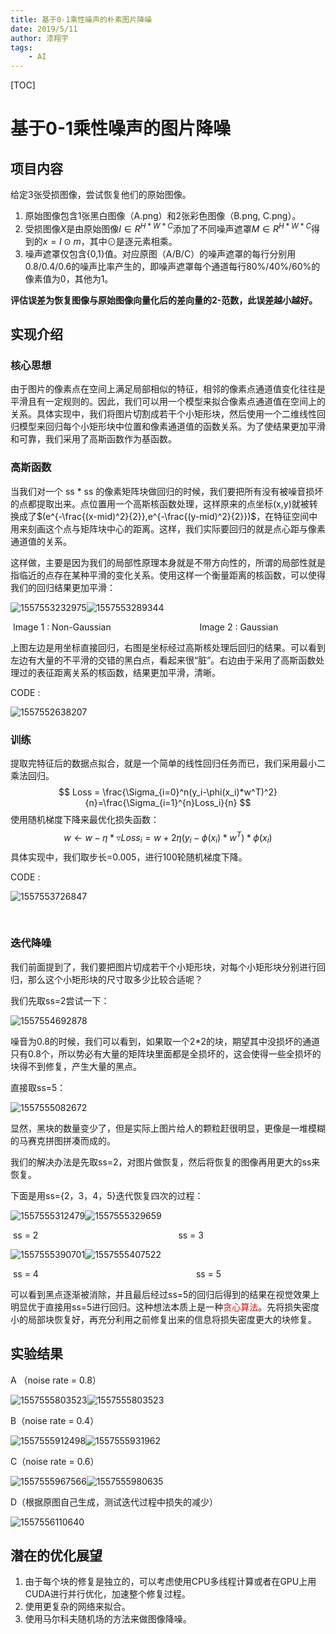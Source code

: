 ```yaml
---
title: 基于0-1乘性噪声的朴素图片降噪
date: 2019/5/11 
author: 漆翔宇
tags: 
    - AI
---
```






[TOC]



# 基于0-1乘性噪声的图片降噪







## 项目内容

给定3张受损图像，尝试恢复他们的原始图像。

1. 原始图像包含1张黑白图像（A.png）和2张彩色图像（B.png, C.png）。
2. 受损图像$X$是由原始图像$I \in R^{H*W*C}$添加了不同噪声遮罩$M \in R^{H*W*C}$得到的$x=I\odot m$，其中$\odot$是逐元素相乘。
3. 噪声遮罩仅包含{0,1}值。对应原图（A/B/C）的噪声遮罩的每行分别用0.8/0.4/0.6的噪声比率产生的，即噪声遮罩每个通道每行80%/40%/60%的像素值为0，其他为1。

**评估误差为恢复图像与原始图像向量化后的差向量的2-范数，此误差越小越好。**







## 实现介绍



### 核心思想

由于图片的像素点在空间上满足局部相似的特征，相邻的像素点通道值变化往往是平滑且有一定规则的。因此，我们可以用一个模型来拟合像素点通道值在空间上的关系。具体实现中，我们将图片切割成若干个小矩形块，然后使用一个二维线性回归模型来回归每个小矩形块中位置和像素通道值的函数关系。为了使结果更加平滑和可靠，我们采用了高斯函数作为基函数。



### 高斯函数

当我们对一个 ss * ss 的像素矩阵块做回归的时候，我们要把所有没有被噪音损坏的点都提取出来。点位置用一个高斯核函数处理，这样原来的点坐标(x,y)就被转换成了$(e^{-\frac{(x-mid)^2}{2}},e^{-\frac{(y-mid)^2}{2}})$，在特征空间中用来刻画这个点与矩阵块中心的距离。这样，我们实际要回归的就是点心距与像素通道值的关系。

这样做，主要是因为我们的局部性原理本身就是不带方向性的，所谓的局部性就是指临近的点存在某种平滑的变化关系。使用这样一个衡量距离的核函数，可以使得我们的回归结果更加平滑：

![1557553232975](.\Image-Restoration-SimpleVersion\1.png)![1557553289344](.\Image-Restoration-SimpleVersion\2.png)

​			Image 1 : Non-Gaussian&emsp; &emsp; &emsp; &emsp; &emsp;&emsp;&emsp;&emsp;&emsp;Image 2 : Gaussian

上图左边是用坐标直接回归，右图是坐标经过高斯核处理后回归的结果。可以看到左边有大量的不平滑的交错的黑白点，看起来很“脏”。右边由于采用了高斯函数处理过的表征距离关系的核函数，结果更加平滑，清晰。

CODE : 

![1557552638207](.\Image-Restoration-SimpleVersion\0.png)



### 训练

提取完特征后的数据点拟合，就是一个简单的线性回归任务而已，我们采用最小二乘法回归。
$$
Loss = \frac{\Sigma_{i=0}^n(y_i-\phi(x_i)*w^T)^2}{n}=\frac{\Sigma_{i=1}^{n}Loss_i}{n}
$$
使用随机梯度下降来最优化损失函数：
$$
w\leftarrow w-\eta*\triangledown Loss_i=w+2\eta(y_i-\phi(x_i)*w^T)*\phi(x_i)
$$
具体实现中，我们取步长=0.005，进行100轮随机梯度下降。

CODE : 

![1557553726847](.\Image-Restoration-SimpleVersion\3.png)

​	

### 迭代降噪

我们前面提到了，我们要把图片切成若干个小矩形块，对每个小矩形块分别进行回归，那么这个小矩形块的尺寸取多少比较合适呢？

我们先取ss=2尝试一下：

![1557554692878](.\Image-Restoration-SimpleVersion\4.png)

噪音为0.8的时候，我们可以看到，如果取一个2*2的块，期望其中没损坏的通道只有0.8个，所以势必有大量的矩阵块里面都是全损坏的，这会使得一些全损坏的块得不到修复，产生大量的黑点。

直接取ss=5：

![1557555082672](.\Image-Restoration-SimpleVersion\5.png)

显然，黑块的数量变少了，但是实际上图片给人的颗粒赶很明显，更像是一堆模糊的马赛克拼图拼凑而成的。

我们的解决办法是先取ss=2，对图片做恢复，然后将恢复的图像再用更大的ss来恢复。

下面是用ss={2，3，4，5}迭代恢复四次的过程：

![1557555312479](.\Image-Restoration-SimpleVersion\6.png)![1557555329659](.\Image-Restoration-SimpleVersion\7.png)

​								ss = 2&emsp;&emsp;&emsp;&emsp;&emsp;&emsp;&emsp;&emsp;&emsp;&emsp;&emsp;&emsp;&emsp;&emsp;&emsp;&emsp;ss = 3

![1557555390701](.\Image-Restoration-SimpleVersion\8.png)![1557555407522](.\Image-Restoration-SimpleVersion\9.png)

​					ss = 4&emsp;&emsp;&emsp;&emsp;&emsp;&emsp;&emsp;&emsp;&emsp;&emsp;&emsp;&emsp;&emsp;&emsp;&emsp;&emsp;&emsp;&emsp;ss = 5

可以看到黑点逐渐被消除，并且最后经过ss=5的回归后得到的结果在视觉效果上明显优于直接用ss=5进行回归。这种想法本质上是一种<Font color=red>贪心算法</Font>。先将损失密度小的局部块恢复好，再充分利用之前修复出来的信息将损失密度更大的块修复。



## 实验结果



A （noise rate = 0.8）

![1557555803523](.\Image-Restoration-SimpleVersion\10.png)![1557555803523](.\Image-Restoration-SimpleVersion\9.png)



B（noise rate = 0.4）

![1557555912498](.\Image-Restoration-SimpleVersion\11.png)![1557555931962](.\Image-Restoration-SimpleVersion\12.png)



C（noise rate = 0.6）

![1557555967566](.\Image-Restoration-SimpleVersion\13.png)![1557555980635](.\Image-Restoration-SimpleVersion\14.png)



D（根据原图自己生成，测试迭代过程中损失的减少）

![1557556110640](.\Image-Restoration-SimpleVersion\15.png)







## 潜在的优化展望

1. 由于每个块的修复是独立的，可以考虑使用CPU多线程计算或者在GPU上用CUDA进行并行优化，加速整个修复过程。
2. 使用更复杂的网络来拟合。
3. 使用马尔科夫随机场的方法来做图像降噪。

